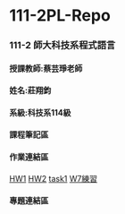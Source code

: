 # 111-2PL-Repo
### 111-2 師大科技系程式語言 
#### 授課教師:蔡芸琤老師
#### 姓名:莊翔鈞
#### 系級:科技系114級
#### 課程筆記區 
#### 作業連結區 
[HW1](https://github.com/41071223H/111-2PL-Repo/blob/ee8e66bbbe078258337955de5b632c482d47c177/HW1%20%E5%BB%B6%E4%BC%B8.ipynb)
[HW2](https://github.com/41071223H/111-2PL-Repo/blob/2f46ca2fc99908e9c50509076fd7a7bad5912cd9/HW2.ipynb) 
[task1](https://github.com/41071223H/111-2PL-Repo/blob/f31a39e63e58fc2f561d54aa0584aeebb26913be/1.ipynb)
[W7練習](https://github.com/41071223H/111-2PL-Repo/blob/99e0a9a196a6cc5a9d278d2d8d8cbfa0315879eb/W7%E7%B7%B4%E7%BF%92.ipynb)
#### 專題連結區
